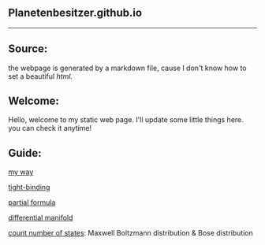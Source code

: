 ## Planetenbesitzer.github.io

---------------

## Source:

the webpage is generated by a markdown file, cause I don't know how to set a beautiful *html*.

## Welcome:

Hello, welcome to my static web page. I'll update some little things here. you can check it anytime!

## Guide:

[my way](./my_way/my_way.md)

[tight-binding](./question_of_tightbinding.html)

[partial formula](./function_of_twopara/inturn_partialDerivatives.html)

[differential manifold](./differential_manifold/Contents.md)

[count number of states](./equilibrium_statistics/method_for_counting_states.html): Maxwell Boltzmann distribution & Bose distribution
